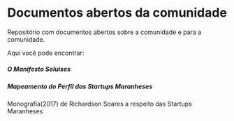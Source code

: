 # Documentos abertos da comunidade

Repositório com documentos abertos sobre a comunidade e para a comunidade.

Aqui você pode encontrar:

##### O Manifesto Soluises

##### Mapeamento do Perfil das Startups Maranheses

Monografia(2017) de Richardson Soares a respeito das Startups Maranheses
